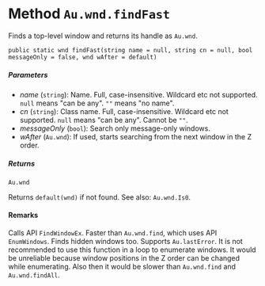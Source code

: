 # Method `Au.wnd.findFast`

Finds a top-level window and returns its handle as `Au.wnd`.

```
public static wnd findFast(string name = null, string cn = null, bool messageOnly = false, wnd wAfter = default)
```

##### Parameters

- *name*  (`string`):
    Name. Full, case-insensitive. Wildcard etc not supported. `null` means "can be any". `""` means "no name".
- *cn*  (`string`):
    Class name. Full, case-insensitive. Wildcard etc not supported. `null` means "can be any". Cannot be `""`.
- *messageOnly*  (`bool`):
    Search only message-only windows.
- *wAfter*  (`Au.wnd`):
    If used, starts searching from the next window in the Z order.

##### Returns

`Au.wnd`

Returns `default(wnd)` if not found. See also: `Au.wnd.Is0`.

#### Remarks

Calls API `FindWindowEx`. Faster than `Au.wnd.find`, which uses API `EnumWindows`. Finds hidden windows too. Supports `Au.lastError`. It is not recommended to use this function in a loop to enumerate windows. It would be unreliable because window positions in the Z order can be changed while enumerating. Also then it would be slower than `Au.wnd.find` and `Au.wnd.findAll`.